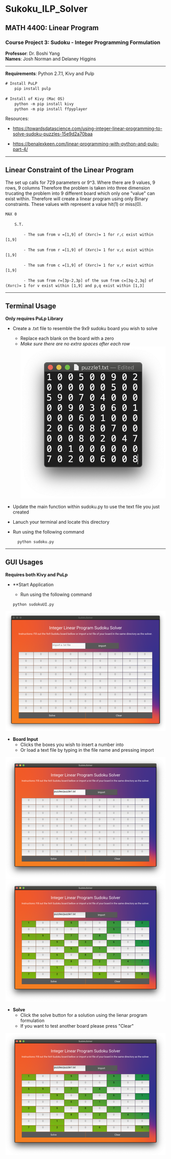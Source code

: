 # Sukoku_ILP_Solver

## **MATH 4400**: Linear Program 
### Course Project 3: Sudoku - Integer Programming Formulation 
**Professor**: Dr. Boshi Yang  
**Names**: Josh Norman and Delaney Higgins
___

**Requirements**: Python 2.7.1, Kivy and Pulp 
    
    # Install PuLP 
        pip install pulp

    # Install of Kivy (Mac OS)
        python -m pip install kivy
        python -m pip install ffpyplayer


Resources: 

- https://towardsdatascience.com/using-integer-linear-programming-to-solve-sudoku-puzzles-15e9d2a70baa

- https://benalexkeen.com/linear-programming-with-python-and-pulp-part-4/

___

## Linear Constraint of the Linear Program 

The set up calls for 729 parameters or 9^3. Where there are 9 values, 9 rows, 9 columns
Therefore the problem is taken into three dimension trucating the problem into 9 different board 
which only one "value" can exist within. Therefore will create a linear program using only Binary 
constraints. These values with represent a value hit(1) or miss(0). 


    MAX 0 

        S.T. 

            - The sum from v =[1,9] of (Xvrc)= 1 for r,c exist within [1,9]

            - The sum from r =[1,9] of (Xvrc)= 1 for v,c exist within [1,9]

            - The sum from c =[1,9] of (Xvrc)= 1 for v,r exist within [1,9]
    
            - The sum from r=[3p-2,3p] of the sum from c=[3q-2,3q] of (Xvrc)= 1 for v exist within [1,9] and p,q exist within [1,3]

___
## Terminal Usage 

**Only requires PuLp Library**
- Create a .txt file to resemble the 9x9 sudoku board you wish to solve 
    -  Replace each blank on the board with a zero
    -  *Make sure there are no extra spaces after each row*
![alt text](data/textfile.png)

- Update the main function within sudoku.py  to use the text file you just created

- Lanuch your terminal and locate this directory 
- Run using the following command 

        python sudoku.py 

___
## GUI Usages
   **Requires both Kivy and PuLp** 

- **Start Application
    -  Run using the following command
      
      python sudokuUI.py 

![alt text](data/landingPage.png)

- **Board Input** 
    - Clicks the boxes you wish to insert a number into
    - Or load a text file by typing in the file name and pressing import 

![alt text](data/fileInput.png)
![alt text](data/fileInputCompletion.png)

- **Solve** 
    - Click the solve button for a solution using the lienar program formulation 
    - If you want to test another board please press "Clear"

![alt text](data/fileInputCompletion.png)